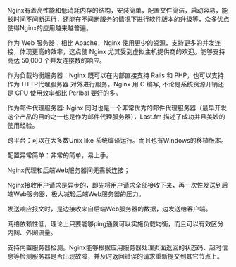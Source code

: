 Nginx有着高性能和低消耗内存的结构，安装简单，配置文件简洁，启动容易，能长时间不间断运行，还能在不间断服务的情况下进行软件版本的升级等，众多优点使得Nginx的应用越来越普遍。

作为 Web 服务器：相比 Apache，Nginx 使用更少的资源，支持更多的并发连接，体现更高的效率，这点使 Nginx 尤其受到虚拟主机提供商的欢迎。能够支持高达 50,000 个并发连接数的响应。

作为负载均衡服务器：Nginx 既可以在内部直接支持 Rails 和 PHP，也可以支持作为 HTTP代理服务器 对外进行服务。Nginx 用 C 编写, 不论是系统资源开销还是 CPU 使用效率都比 Perlbal 要好的多。

作为邮件代理服务器: Nginx 同时也是一个非常优秀的邮件代理服务器（最早开发这个产品的目的之一也是作为邮件代理服务器），Last.fm 描述了成功并且美妙的使用经验。

跨平台：可以在大多数Unix like 系统编译运行。而且也有Windows的移植版本。

配置异常简单：非常的简单，易上手。 

Nginx代理和后端Web服务器间无需长连接；

Nginx接收用户请求是异步的，即先将用户请求全部接收下来，再一次性发送到后端Web服务器，极大减轻后端Web服务器的压力。

发送响应报文时，是边接收来自后端Web服务器的数据，边发送给客户端。

网络依赖性低，理论上只要能够ping通就可以实施负载均衡，而且可以有效区分内网、外网流量。

支持内置服务器检测。Nginx能够根据应用服务器处理页面返回的状态码、超时信息等检测服务器是否出现故障，并及时返回错误的请求重新提交到其它节点上。